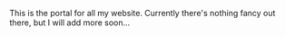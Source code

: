 This is the portal for all my website. Currently there's nothing fancy out there, but I will add more soon...
